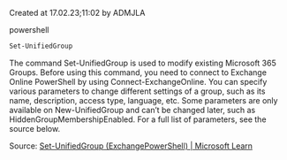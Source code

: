 Created at 17.02.23;11:02 by ADMJLA

powershell
````powershell
Set-UnifiedGroup
````

The command Set-UnifiedGroup is used to modify existing Microsoft 365 Groups. Before using this command, you need to connect to Exchange Online PowerShell by using Connect-ExchangeOnline. You can specify various parameters to change different settings of a group, such as its name, description, access type, language, etc. Some parameters are only available on New-UnifiedGroup and can’t be changed later, such as HiddenGroupMembershipEnabled. For a full list of parameters, see the source below.


Source: [Set-UnifiedGroup (ExchangePowerShell) | Microsoft Learn](https://learn.microsoft.com/en-us/powershell/module/exchange/set-unifiedgroup?view=exchange-ps)